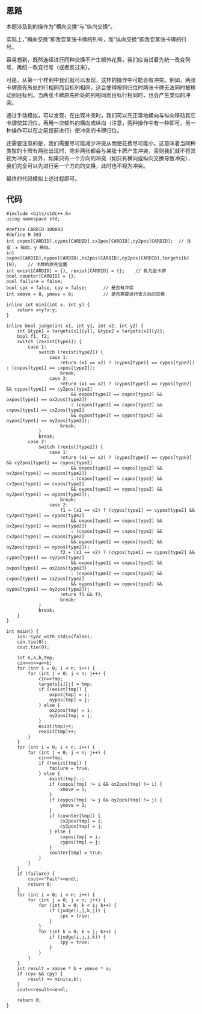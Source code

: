 ## 思路

本题涉及到的操作为”横向交换“与”纵向交换“。

实际上，”横向交换“即改变某张卡牌的列号，而”纵向交换“即改变某张卡牌的行号。

容易想到，既然连续进行同种交换不产生额外花费，我们应当试着先统一改变列号，再统一改变行号（或者反过来）。

可是，从第一个样例中我们就可以发现，这样的操作中可能会有冲突。例如，两张卡牌原先所处的行相同而目标列相同，这会使得按列归位时两张卡牌无法同时被移动到目标列。当两张卡牌原先所处的列相同而目标行相同时，也会产生类似的冲突。

通过手动模拟，可以发现，在出现冲突时，我们可以先正常地横向与纵向移动其它卡牌使其归位，再用一次额外的横向或纵向（注意，两种操作中有一种即可，另一种操作可以在之前提前进行）使冲突的卡牌归位。

还需要注意的是，我们需要尽可能减少冲突从而使花费尽可能小。这意味着当同种类型的卡牌有两张出现时，除非两张都会与某张卡牌产生冲突，否则我们就不将其视为冲突；另外，如果只有一个方向的冲突（如只有横向或纵向交换导致冲突），我们完全可以先进行另一个方向的交换，此时也不视为冲突。

最终的代码模拟上述过程即可。

## 代码

    
    
    #include <bits/stdc++.h>
    using namespace std;
    
    #define CARDID 100003
    #define N 303
    int cxpos[CARDID],cypos[CARDID],cx2pos[CARDID],cy2pos[CARDID];	// 注意：x 纵向，y 横向。
    int oxpos[CARDID],oypos[CARDID],ox2pos[CARDID],oy2pos[CARDID],targets[N][N];	// 卡牌的原先位置
    int exist[CARDID] = {}, rexist[CARDID] = {};	// 有几张卡牌
    bool counter[CARDID] = {};
    bool failure = false;
    bool cpx = false, cpy = false;		// 是否有冲突
    int xmove = 0, ymove = 0;			// 是否需要进行该方向的交换
    
    inline int mini(int x, int y) {
    	return x<y?x:y;
    }
    
    inline bool judge(int x1, int y1, int x2, int y2) {
    	int &type1 = targets[x1][y1], &type2 = targets[x2][y2];
    	bool f1, f2;
    	switch (rexist[type1]) {
    		case 1:
    			switch (rexist[type2]) {
    				case 1:
    					return (x1 == x2) ? (cypos[type1] == cypos[type2]) : (cxpos[type1] == cxpos[type2]);
    					break;
    				case 2:
    					return (x1 == x2) ? (cypos[type1] == cypos[type2] && cypos[type1] == cy2pos[type2]
    						&& oxpos[type1] == oxpos[type2] && oxpos[type1] == ox2pos[type2]) 
    						: (cxpos[type1] == cxpos[type2] && cxpos[type1] == cx2pos[type2]
    						&& oypos[type1] == oypos[type2] && oypos[type1] == oy2pos[type2]);
    					break;
    			}
    			break;
    		case 2:
    			switch (rexist[type2]) {
    				case 1:
    					return (x1 == x2) ? (cypos[type1] == cypos[type2] && cy2pos[type1] == cypos[type2]
    						&& oxpos[type1] == oxpos[type2] && ox2pos[type1] == oxpos[type2]) 
    						: (cxpos[type1] == cxpos[type2] && cx2pos[type1] == cxpos[type2]
    						&& oypos[type1] == oypos[type2] && oy2pos[type1] == oypos[type2]);
    					break;
    				case 2:
    					f1 = (x1 == x2) ? (cypos[type1] == cypos[type2] && cy2pos[type1] == cypos[type2]
    						&& oxpos[type1] == oxpos[type2] && ox2pos[type1] == oxpos[type2]) 
    						: (cxpos[type1] == cxpos[type2] && cx2pos[type1] == cxpos[type2]
    						&& oypos[type1] == oypos[type2] && oy2pos[type1] == oypos[type2]);
    					f2 = (x1 == x2) ? (cypos[type1] == cypos[type2] && cypos[type1] == cy2pos[type2]
    						&& oxpos[type1] == oxpos[type2] && oxpos[type1] == ox2pos[type2]) 
    						: (cxpos[type1] == cxpos[type2] && cxpos[type1] == cx2pos[type2]
    						&& oypos[type1] == oypos[type2] && oypos[type1] == oy2pos[type2]);
    					return f1 && f2;
    					break;
    			}
    			break;
    	}
    }
    
    int main() {
    	ios::sync_with_stdio(false);
    	cin.tie(0);
    	cout.tie(0);
    
    	int n,a,b,tmp;
    	cin>>n>>a>>b;
    	for (int i = 0; i < n; i++) {
    		for (int j = 0; j < n; j++) {
    			cin>>tmp;
    			targets[i][j] = tmp;
    			if (!exist[tmp]) {
    				oxpos[tmp] = i;
    				oypos[tmp] = j;
    			} else {
    				ox2pos[tmp] = i;
    				oy2pos[tmp] = j;
    			}
    			exist[tmp]++;
    			rexist[tmp]++;
    		}
    	}
    	for (int i = 0; i < n; i++) {
    		for (int j = 0; j < n; j++) {
    			cin>>tmp;
    			if (!exist[tmp]) {
    				failure = true;
    			} else {
    				exist[tmp]--;
    				if (oxpos[tmp] != i && ox2pos[tmp] != i) {
    					xmove = 1;
    				}
    				if (oypos[tmp] != j && oy2pos[tmp] != j) {
    					ymove = 1;
    				}
    				if (counter[tmp]) {
    					cx2pos[tmp] = i;
    					cy2pos[tmp] = j;
    				} else {
    					cxpos[tmp] = i;
    					cypos[tmp] = j;
    				}
    				counter[tmp] = true;
    			}
    		}
    	}
    	if (failure) {
    		cout<<"Fail"<<endl;
    		return 0;
    	}
    	for (int i = 0; i < n; i++) {
    		for (int j = 0; j < n; j++) {
    			for (int k = 0; k < i; k++) {
    				if (judge(i,j,k,j)) {
    					cpx = true;
    				}
    			}
    			for (int k = 0; k < j; k++) {
    				if (judge(i,j,i,k)) {
    					cpy = true;
    				}
    			}
    		}
    	}
    	int result = xmove * b + ymove * a;
    	if (cpx && cpy) {
    		result += mini(a,b);
    	}
    	cout<<result<<endl;
    
    	return 0;
    }
    

